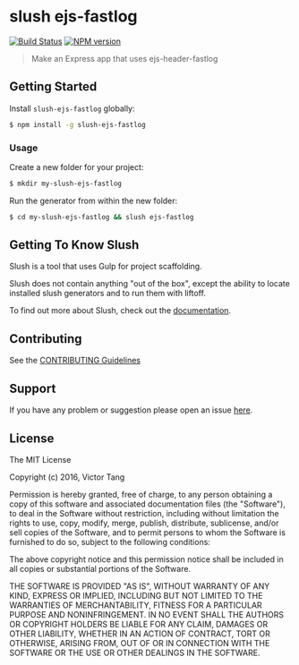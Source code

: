 # slush ejs-fastlog 

[![Build Status](https://secure.travis-ci.org/vtange/slush-ejs-fastlog.png?branch=master)](https://travis-ci.org/vtange/slush-ejs-fastlog) [![NPM version](https://badge-me.herokuapp.com/api/npm/slush-ejs-fastlog.png)](http://badges.enytc.com/for/npm/slush-ejs-fastlog)

> Make an Express app that uses ejs-header-fastlog


## Getting Started

Install `slush-ejs-fastlog` globally:

```bash
$ npm install -g slush-ejs-fastlog
```

### Usage

Create a new folder for your project:

```bash
$ mkdir my-slush-ejs-fastlog
```

Run the generator from within the new folder:

```bash
$ cd my-slush-ejs-fastlog && slush ejs-fastlog
```

## Getting To Know Slush

Slush is a tool that uses Gulp for project scaffolding.

Slush does not contain anything "out of the box", except the ability to locate installed slush generators and to run them with liftoff.

To find out more about Slush, check out the [documentation](https://github.com/slushjs/slush).

## Contributing

See the [CONTRIBUTING Guidelines](https://github.com/vtange/slush-ejs-fastlog/blob/master/CONTRIBUTING.md)

## Support
If you have any problem or suggestion please open an issue [here](https://github.com/vtange/slush-ejs-fastlog/issues).

## License 

The MIT License

Copyright (c) 2016, Victor Tang

Permission is hereby granted, free of charge, to any person
obtaining a copy of this software and associated documentation
files (the "Software"), to deal in the Software without
restriction, including without limitation the rights to use,
copy, modify, merge, publish, distribute, sublicense, and/or sell
copies of the Software, and to permit persons to whom the
Software is furnished to do so, subject to the following
conditions:

The above copyright notice and this permission notice shall be
included in all copies or substantial portions of the Software.

THE SOFTWARE IS PROVIDED "AS IS", WITHOUT WARRANTY OF ANY KIND,
EXPRESS OR IMPLIED, INCLUDING BUT NOT LIMITED TO THE WARRANTIES
OF MERCHANTABILITY, FITNESS FOR A PARTICULAR PURPOSE AND
NONINFRINGEMENT. IN NO EVENT SHALL THE AUTHORS OR COPYRIGHT
HOLDERS BE LIABLE FOR ANY CLAIM, DAMAGES OR OTHER LIABILITY,
WHETHER IN AN ACTION OF CONTRACT, TORT OR OTHERWISE, ARISING
FROM, OUT OF OR IN CONNECTION WITH THE SOFTWARE OR THE USE OR
OTHER DEALINGS IN THE SOFTWARE.


